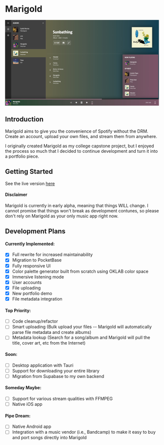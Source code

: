 # Marigold

![Screenshot of Marigold](./static/public/images/screenshot.jpeg)


## Introduction

Marigold aims to give you the convenience of Spotify without the DRM.
Create an account, upload your own files, and stream them from anywhere.

I originally created Marigold as my college capstone project, but I enjoyed
the process so much that I decided to continue development and turn it into
a portfolio piece.


## Getting Started

See the live version [here](https://marigoldmusic.live/)

#### Disclaimer 

Marigold is currently in early alpha, meaning that things WILL change. 
I cannot promise that things won't break as development contunes, so please don't 
rely on Marigold as your only music app right now. 


## Development Plans

#### Currently Implemented:

- [x] Full rewrite for increased maintainability
- [x] Migration to PocketBase
- [x] Fully responsive UI
- [x] Color palette generator built from scratch using OKLAB color space
- [x] Immersive listening mode
- [x] User accounts
- [x] File uploading
- [x] New portfolio demo 
- [x] File metadata integration

#### Top Priority:

- [ ] Code cleanup/refactor
- [ ] Smart uploading (Bulk upload your files -- Marigold will automatically parse file metadata and create albums)
- [ ] Metadata lookup (Search for a song/album and Marigold will pull the title, cover art, etc from the Internet)

####  Soon:

- [ ] Desktop application with Tauri
- [ ] Support for downloading your entire library
- [ ] Migration from Supabase to my own backend

#### Someday Maybe:

- [ ] Support for various stream qualities with FFMPEG
- [ ] Native iOS app

#### Pipe Dream:

- [ ] Native Android app
- [ ] Integration with a music vendor (i.e., Bandcamp) to make it easy to buy and port songs directly into Marigold
